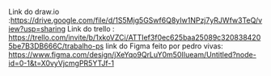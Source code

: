 Link do draw.io :https://drive.google.com/file/d/1S5Mjg5GSwf6Q8yIw1NPzj7yRJWfw3TeQ/view?usp=sharing
Link do trello : https://trello.com/invite/b/1xkoVZCi/ATTIef3f0ec625baa25089c3208384205be7B3DB666C/trabalho-ps
link do Figma feito por pedro vivas: https://www.figma.com/design/jXeYqo9QrLuY0m50IIueam/Untitled?node-id=0-1&t=X0vyVjcmgPR5YTJf-1
